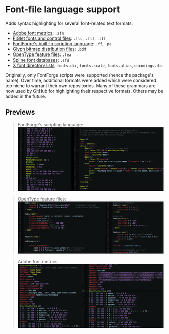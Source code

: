 Font-file language support
==========================

Adds syntax highlighting for several font-related text formats:

* [Adobe font metrics][afm]: `.afm`
* [FIGlet fonts and control files][fig]: `.flc`, `.flf`, `.tlf`
* [FontForge's built-in scripting language][pe]: `.ff`, `.pe`
* [Glyph bitmap distribution files][bdf]: `.bdf`
* [OpenType feature files][fea]: `.fea`
* [Spline font databases][sfd]: `.sfd`
* [X font directory lists][dir]: `fonts.dir`, `fonts.scale`, `fonts.alias`, `encodings.dir`

Originally, only FontForge scripts were supported (hence the package's name).
Over time, additional formats were added which were considered too niche to
warrant their own repositories. Many of these grammars are now used by GitHub
for highlighting their respective formats. Others may be added in the future.


Previews
--------

> FontForge's scripting language:
![Highlighted `.pe` file](https://raw.githubusercontent.com/Alhadis/language-fontforge/master/prev-1.png)

> OpenType feature files:
![Highlighted `.fea` file](https://raw.githubusercontent.com/Alhadis/language-fontforge/master/prev-2.png)

> Adobe font metrics:
![Highlighted `.afm` file](https://raw.githubusercontent.com/Alhadis/language-fontforge/master/prev-3.png)


[Referenced links]:_____________________________________________________________
[afm]: https://adobe.com/content/dam/Adobe/en/devnet/font/pdfs/5004.AFM_Spec.pdf
[bdf]: https://adobe.com/content/dam/Adobe/en/devnet/font/pdfs/5005.BDF_Spec.pdf
[dir]: https://www.x.org/archive/X11R7.5/doc/man/man1/mkfontdir.1.html
[fea]: https://adobe-type-tools.github.io/afdko/OpenTypeFeatureFileSpecification.html
[fig]: http://www.figlet.org/figlet-man.html
[pe]:  https://fontforge.org/docs/scripting/scripting.html
[sfd]: https://fontforge.org/docs/techref/sfdformat.html
